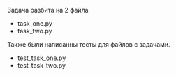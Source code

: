 Задача разбита на 2 файла
* task_one.py
* task_two.py

Также были написанны тесты для файлов с задачами.
* test_task_one.py
* test_task_two.py

